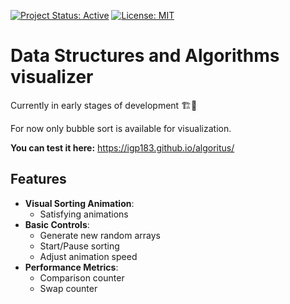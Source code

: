 [![Project Status: Active](https://img.shields.io/badge/status-active-brightgreen)]()
[![License: MIT](https://img.shields.io/badge/license-MIT-blue)](LICENSE)

# Data Structures and Algorithms visualizer
Currently in early stages of development 🏗️👷

For now only bubble sort is available for visualization.

**You can test it here:** https://igp183.github.io/algoritus/

## Features

- **Visual Sorting Animation**:
  - Satisfying animations
- **Basic Controls**:
  - Generate new random arrays
  - Start/Pause sorting
  - Adjust animation speed
- **Performance Metrics**:
  - Comparison counter
  - Swap counter